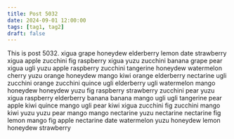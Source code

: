```yaml
---
title: Post 5032
date: 2024-09-01 12:00:00
tags: [tag1, tag2]
draft: false
---
```

This is post 5032.
xigua
grape
honeydew
elderberry
lemon
date
strawberry
xigua
apple
zucchini
fig
raspberry
xigua
yuzu
zucchini
banana
grape
pear
xigua
ugli
yuzu
apple
raspberry
zucchini
tangerine
honeydew
watermelon
cherry
yuzu
orange
honeydew
mango
kiwi
orange
elderberry
nectarine
ugli
zucchini
orange
zucchini
quince
ugli
elderberry
ugli
watermelon
mango
honeydew
honeydew
yuzu
fig
raspberry
strawberry
zucchini
pear
yuzu
xigua
raspberry
elderberry
banana
banana
mango
ugli
ugli
tangerine
pear
apple
kiwi
quince
mango
ugli
pear
kiwi
xigua
zucchini
fig
zucchini
mango
kiwi
yuzu
yuzu
pear
mango
mango
nectarine
yuzu
nectarine
nectarine
fig
lemon
mango
fig
apple
nectarine
date
watermelon
yuzu
honeydew
lemon
honeydew
strawberry

